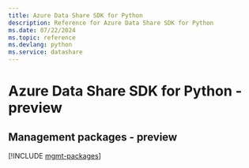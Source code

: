 ```yaml
---
title: Azure Data Share SDK for Python
description: Reference for Azure Data Share SDK for Python
ms.date: 07/22/2024
ms.topic: reference
ms.devlang: python
ms.service: datashare
---
```

# Azure Data Share SDK for Python - preview

## Management packages - preview
[!INCLUDE [mgmt-packages](data-share-mgmt-index.md)]